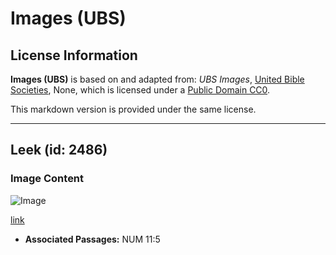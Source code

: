# Images (UBS)

## License Information

**Images (UBS)** is based on and adapted from: _UBS Images_, [United Bible Societies](https://unitedbiblesocieties.org/), None, which is licensed under a [Public Domain CC0](https://creativecommons.org/public-domain/cc0/).

This markdown version is provided under the same license.



--------------------------------

## Leek (id: 2486)

### Image Content

![Image](https://cdn.aquifer.bible/aquifer-content/resources/Media/WEB-0584_leek.jpg)

[link](https://cdn.aquifer.bible/aquifer-content/resources/Media/WEB-0584_leek.jpg)

* **Associated Passages:** NUM 11:5

